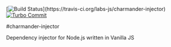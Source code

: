 [![Build Status](https://travis-ci.org/labs-js/charmander-injector.svg?)](https://travis-ci.org/labs-js/charmander-injector)
[![Turbo Commit](https://img.shields.io/badge/Turbo_Commit-on-3DD1F2.svg)](https://github.com/labs-js/turbo-commit/blob/master/README.md)


#charmander-injector

Dependency injector for Node.js written in Vanilla JS
